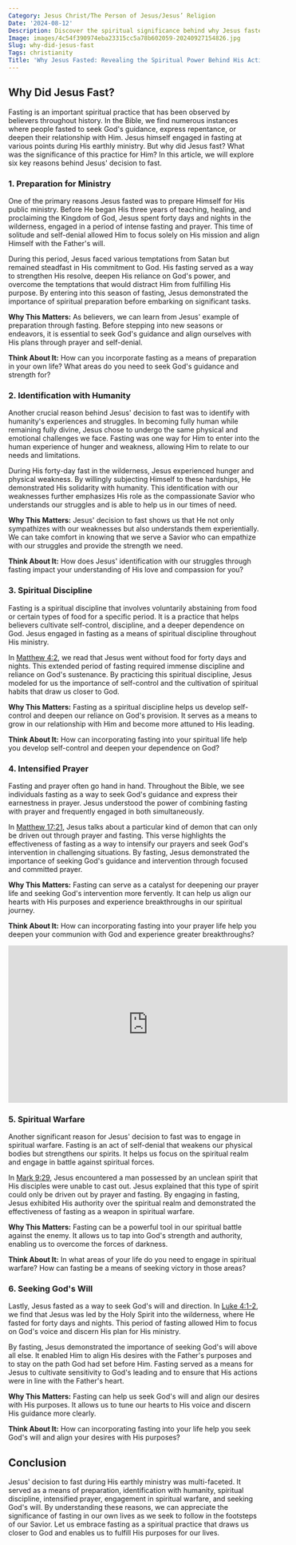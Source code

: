```yaml
---
Category: Jesus Christ/The Person of Jesus/Jesus’ Religion
Date: '2024-08-12'
Description: Discover the spiritual significance behind why Jesus fasted. Uncover the motivations and lessons from this act of self-denial in this insightful article.
Image: images/4c54f390974eba23315cc5a78b602059-20240927154826.jpg
Slug: why-did-jesus-fast
Tags: christianity
Title: 'Why Jesus Fasted: Revealing the Spiritual Power Behind His Actions'
---
```


## Why Did Jesus Fast?

Fasting is an important spiritual practice that has been observed by believers throughout history. In the Bible, we find numerous instances where people fasted to seek God's guidance, express repentance, or deepen their relationship with Him. Jesus himself engaged in fasting at various points during His earthly ministry. But why did Jesus fast? What was the significance of this practice for Him? In this article, we will explore six key reasons behind Jesus' decision to fast.

### 1. Preparation for Ministry

One of the primary reasons Jesus fasted was to prepare Himself for His public ministry. Before He began His three years of teaching, healing, and proclaiming the Kingdom of God, Jesus spent forty days and nights in the wilderness, engaged in a period of intense fasting and prayer. This time of solitude and self-denial allowed Him to focus solely on His mission and align Himself with the Father's will.

During this period, Jesus faced various temptations from Satan but remained steadfast in His commitment to God. His fasting served as a way to strengthen His resolve, deepen His reliance on God's power, and overcome the temptations that would distract Him from fulfilling His purpose. By entering into this season of fasting, Jesus demonstrated the importance of spiritual preparation before embarking on significant tasks.

**Why This Matters:** As believers, we can learn from Jesus' example of preparation through fasting. Before stepping into new seasons or endeavors, it is essential to seek God's guidance and align ourselves with His plans through prayer and self-denial.

**Think About It:** How can you incorporate fasting as a means of preparation in your own life? What areas do you need to seek God's guidance and strength for?

### 2. Identification with Humanity

Another crucial reason behind Jesus' decision to fast was to identify with humanity's experiences and struggles. In becoming fully human while remaining fully divine, Jesus chose to undergo the same physical and emotional challenges we face. Fasting was one way for Him to enter into the human experience of hunger and weakness, allowing Him to relate to our needs and limitations.

During His forty-day fast in the wilderness, Jesus experienced hunger and physical weakness. By willingly subjecting Himself to these hardships, He demonstrated His solidarity with humanity. This identification with our weaknesses further emphasizes His role as the compassionate Savior who understands our struggles and is able to help us in our times of need.

**Why This Matters:** Jesus' decision to fast shows us that He not only sympathizes with our weaknesses but also understands them experientially. We can take comfort in knowing that we serve a Savior who can empathize with our struggles and provide the strength we need.

**Think About It:** How does Jesus' identification with our struggles through fasting impact your understanding of His love and compassion for you?

### 3. Spiritual Discipline

Fasting is a spiritual discipline that involves voluntarily abstaining from food or certain types of food for a specific period. It is a practice that helps believers cultivate self-control, discipline, and a deeper dependence on God. Jesus engaged in fasting as a means of spiritual discipline throughout His ministry.

In [Matthew 4:2](https://www.bibleref.com/Matthew/4/Matthew-4-2.html), we read that Jesus went without food for forty days and nights. This extended period of fasting required immense discipline and reliance on God's sustenance. By practicing this spiritual discipline, Jesus modeled for us the importance of self-control and the cultivation of spiritual habits that draw us closer to God.

**Why This Matters:** Fasting as a spiritual discipline helps us develop self-control and deepen our reliance on God's provision. It serves as a means to grow in our relationship with Him and become more attuned to His leading.

**Think About It:** How can incorporating fasting into your spiritual life help you develop self-control and deepen your dependence on God?

### 4. Intensified Prayer

Fasting and prayer often go hand in hand. Throughout the Bible, we see individuals fasting as a way to seek God's guidance and express their earnestness in prayer. Jesus understood the power of combining fasting with prayer and frequently engaged in both simultaneously.

In [Matthew 17:21](https://www.bibleref.com/Matthew/17/Matthew-17-21.html), Jesus talks about a particular kind of demon that can only be driven out through prayer and fasting. This verse highlights the effectiveness of fasting as a way to intensify our prayers and seek God's intervention in challenging situations. By fasting, Jesus demonstrated the importance of seeking God's guidance and intervention through focused and committed prayer.

**Why This Matters:** Fasting can serve as a catalyst for deepening our prayer life and seeking God's intervention more fervently. It can help us align our hearts with His purposes and experience breakthroughs in our spiritual journey.

**Think About It:** How can incorporating fasting into your prayer life help you deepen your communion with God and experience greater breakthroughs?


<iframe width="560" height="315" src="https://www.youtube.com/embed/KuDqMBWxcYY" frameborder="0" allow="autoplay; encrypted-media" allowfullscreen></iframe>


### 5. Spiritual Warfare

Another significant reason for Jesus' decision to fast was to engage in spiritual warfare. Fasting is an act of self-denial that weakens our physical bodies but strengthens our spirits. It helps us focus on the spiritual realm and engage in battle against spiritual forces.

In [Mark 9:29](https://www.bibleref.com/Mark/9/Mark-9-29.html), Jesus encountered a man possessed by an unclean spirit that His disciples were unable to cast out. Jesus explained that this type of spirit could only be driven out by prayer and fasting. By engaging in fasting, Jesus exhibited His authority over the spiritual realm and demonstrated the effectiveness of fasting as a weapon in spiritual warfare.

**Why This Matters:** Fasting can be a powerful tool in our spiritual battle against the enemy. It allows us to tap into God's strength and authority, enabling us to overcome the forces of darkness.

**Think About It:** In what areas of your life do you need to engage in spiritual warfare? How can fasting be a means of seeking victory in those areas?

### 6. Seeking God's Will

Lastly, Jesus fasted as a way to seek God's will and direction. In [Luke 4:1-2](https://www.bibleref.com/Luke/4/Luke-4-1.html), we find that Jesus was led by the Holy Spirit into the wilderness, where He fasted for forty days and nights. This period of fasting allowed Him to focus on God's voice and discern His plan for His ministry.

By fasting, Jesus demonstrated the importance of seeking God's will above all else. It enabled Him to align His desires with the Father's purposes and to stay on the path God had set before Him. Fasting served as a means for Jesus to cultivate sensitivity to God's leading and to ensure that His actions were in line with the Father's heart.

**Why This Matters:** Fasting can help us seek God's will and align our desires with His purposes. It allows us to tune our hearts to His voice and discern His guidance more clearly.

**Think About It:** How can incorporating fasting into your life help you seek God's will and align your desires with His purposes?

## Conclusion

Jesus' decision to fast during His earthly ministry was multi-faceted. It served as a means of preparation, identification with humanity, spiritual discipline, intensified prayer, engagement in spiritual warfare, and seeking God's will. By understanding these reasons, we can appreciate the significance of fasting in our own lives as we seek to follow in the footsteps of our Savior. Let us embrace fasting as a spiritual practice that draws us closer to God and enables us to fulfill His purposes for our lives.